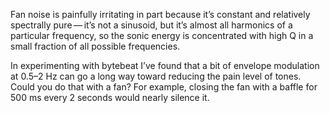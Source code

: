 Fan noise is painfully irritating in part because it’s constant and
relatively spectrally pure — it’s not a sinusoid, but it’s almost all
harmonics of a particular frequency, so the sonic energy is
concentrated with high Q in a small fraction of all possible
frequencies.

In experimenting with bytebeat I’ve found that a bit of envelope
modulation at 0.5–2 Hz can go a long way toward reducing the pain
level of tones.  Could you do that with a fan?  For example, closing
the fan with a baffle for 500 ms every 2 seconds would nearly silence
it.
